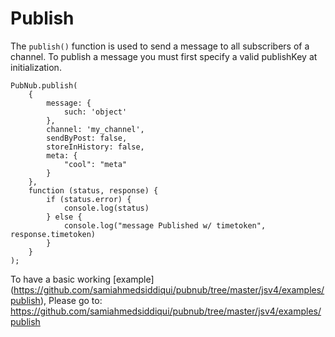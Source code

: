 # Publish

The `publish()` function is used to send a message to all subscribers of a channel. To publish a message you must first specify a valid publishKey at initialization.

```
PubNub.publish(
	{
		message: {
			such: 'object'
        },
		channel: 'my_channel',
		sendByPost: false,
		storeInHistory: false,
		meta: {
			"cool": "meta"
		}
	},
	function (status, response) {
 		if (status.error) {
			console.log(status)
        } else {
			console.log("message Published w/ timetoken", response.timetoken)
        }
    }
);
```

To have a basic working [example] (https://github.com/samiahmedsiddiqui/pubnub/tree/master/jsv4/examples/publish), Please go to: https://github.com/samiahmedsiddiqui/pubnub/tree/master/jsv4/examples/publish
